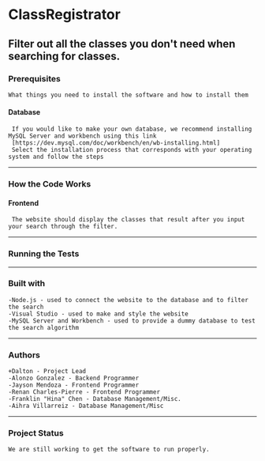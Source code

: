# ClassRegistrator
Filter out all the classes you don't need when searching for classes.
---

### Prerequisites
    What things you need to install the software and how to install them
   
#### Database 
     If you would like to make your own database, we recommend installing MySQL Server and workbench using this link  
     [https://dev.mysql.com/doc/workbench/en/wb-installing.html]
     Select the installation process that corresponds with your operating system and follow the steps
	  
	
---
	
### How the Code Works

#### Frontend
     The website should display the classes that result after you input your search through the filter.
     
---	
	
### Running the Tests
	
---

### Built with 
    -Node.js - used to connect the website to the database and to filter the search
    -Visual Studio - used to make and style the website
    -MySQL Server and Workbench - used to provide a dummy database to test the search algorithm

---

### Authors

    +Dalton - Project Lead
    -Alonzo Gonzalez - Backend Programmer
    -Jayson Mendoza - Frontend Programmer
    -Renan Charles-Pierre - Frontend Programmer
    -Franklin "Hina" Chen - Database Management/Misc.
    -Aihra Villarreiz - Database Management/Misc

---

### Project Status
    We are still working to get the software to run properly.
	


